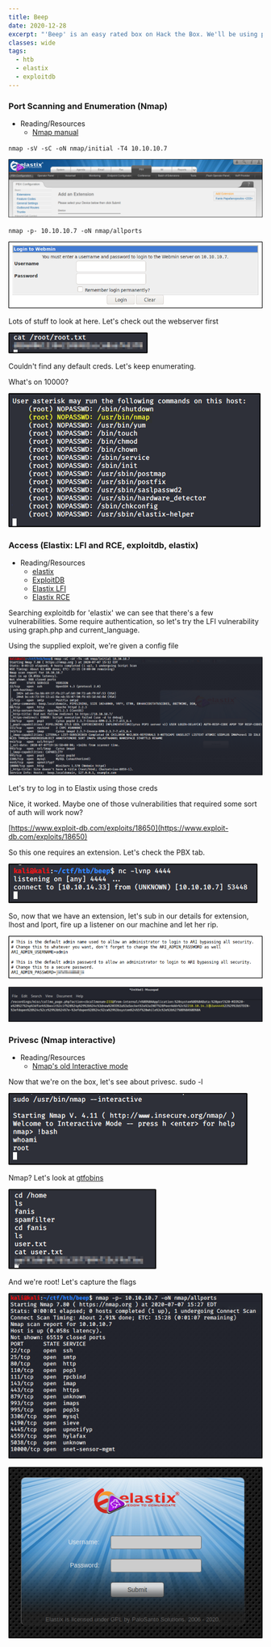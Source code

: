 ```yaml
---
title: Beep
date: 2020-12-28
excerpt: "'Beep' is an easy rated box on Hack the Box. We'll be using public exploits from exploit DB to exploit both LFI and RCE on an old version of Elastix. Once we're in the box we'll abuse an outdated version of Nmap to escalate our privileges."
classes: wide
tags:
  - htb
  - elastix
  - exploitdb
---
```




### Port Scanning and Enumeration (Nmap)
* Reading/Resources
  * [Nmap manual](https://nmap.org/book/man.html)

`nmap -sV -sC -oN nmap/initial -T4 10.10.10.7`


![img](assets/images/htb/beep/1.png)

`nmap -p- 10.10.10.7 -oN nmap/allports`

![img](assets/images/htb/beep/2.png)

Lots of stuff to look at here. Let's check out the webserver first


![img](assets/images/htb/beep/0.png)


Couldn't find any default creds. Let's keep enumerating.

What's on 10000?


![img](assets/images/htb/beep/3.png)


### Access (Elastix: LFI and RCE, exploitdb, elastix)
* Reading/Resources
  * [elastix](https://www.elastix.org/)
  * [ExploitDB](https://www.exploit-db.com/)
  * [Elastix LFI](https://www.exploit-db.com/exploits/37637)
  * [Elastix RCE](https://www.exploit-db.com/exploits/18650)
  
  
Searching exploitdb for 'elastix' we can see that there's a few vulnerabilities. Some require authentication, so let's try the LFI vulnerability using graph.php and current_language.  

Using the supplied exploit, we're given a config file


![img](assets/images/htb/beep/4.png)

Let's try to log in to Elastix using those creds


Nice, it worked. Maybe one of those vulnerabilities that required some sort of auth will work now?



[https://www.exploit-db.com/exploits/18650](https://www.exploit-db.com/exploits/18650)



So this one requires an extension. Let's check the PBX tab.



![img](assets/images/htb/beep/5.png)


So, now that we have an extension, let's sub in our details for extension, lhost and lport, fire up a listener on our machine and let her rip.



![img](assets/images/htb/beep/6.png)


![img](assets/images/htb/beep/7.png)

### Privesc (Nmap interactive)
* Reading/Resources
  * [Nmap's old Interactive mode](https://gtfobins.github.io/gtfobins/nmap/#sudo)

Now that we're on the box, let's see about privesc. sudo -l


![img](assets/images/htb/beep/8.png)


Nmap? Let's look at [gtfobins](https://gtfobins.github.io/gtfobins/nmap/#sudo)



![img](assets/images/htb/beep/9.png)


And we're root! Let's capture the flags



![img](assets/images/htb/beep/10.png)


![img](assets/images/htb/beep/11.png)
